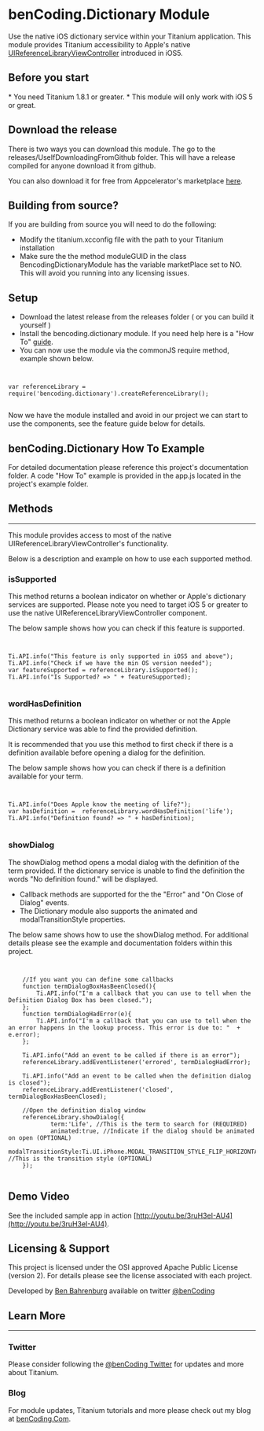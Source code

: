 <h1>benCoding.Dictionary Module</h1>

Use the native iOS dictionary service within your Titanium application.  This module provides Titanium accessibility to Apple's native [UIReferenceLibraryViewController](http://developer.apple.com/library/ios/#documentation/uikit/reference/UIReferenceLibraryViewControllerClassRef/Reference/Reference.html) introduced in iOS5.


<h2>Before you start</h2>
* You need Titanium 1.8.1 or greater.
* This module will only work with iOS 5 or great.  

<h2>Download the release</h2>

There is two ways you can download this module. The go to the releases/UseIfDownloadingFromGithub folder. This will have a release compiled for anyone download it from github.

You can also download it for free from Appcelerator's marketplace [here](https://marketplace.appcelerator.com/apps/1918).

<h2>Building from source?</h2>

If you are building from source you will need to do the following:
* Modify the titanium.xcconfig file with the path to your Titanium installation
* Make sure the the method moduleGUID in the class BencodingDictionaryModule has the variable marketPlace set to NO. This will avoid you running into any licensing issues.


<h2>Setup</h2>

* Download the latest release from the releases folder ( or you can build it yourself )
* Install the bencoding.dictionary module. If you need help here is a "How To" [guide](https://wiki.appcelerator.org/display/guides/Configuring+Apps+to+Use+Modules). 
* You can now use the module via the commonJS require method, example shown below.

<pre><code>

var referenceLibrary = require('bencoding.dictionary').createReferenceLibrary();

</code></pre>

Now we have the module installed and avoid in our project we can start to use the components, see the feature guide below for details.

<h2>benCoding.Dictionary How To Example</h2>

For detailed documentation please reference this project's documentation folder.
A code "How To" example is provided in the app.js located in the project's example folder.

<h2>Methods</h2>
<hr />

This module provides access to most of the native UIReferenceLibraryViewController's functionality.

Below is a description and example on how to use each supported method.
<h3>isSupported</h3>
This method returns a boolean indicator on whether or Apple's dictionary services are supported. Please note you need to target iOS 5 or greater to use the native UIReferenceLibraryViewController component.

The below sample shows how you can check if this feature is supported.
<pre><code>

Ti.API.info("This feature is only supported in iOS5 and above");
Ti.API.info("Check if we have the min OS version needed");
var featureSupported = referenceLibrary.isSupported();
Ti.API.info("Is Supported? => " + featureSupported);

</code></pre>

<h3>wordHasDefinition</h3>
This method returns a boolean indicator on whether or not the Apple Dictionary service was able to find the provided definition.

It is recommended that you use this method to first check if there is a definition available before opening a dialog for the definition.

The below sample shows how you can check if there is a definition available for your term.
<pre><code>

Ti.API.info("Does Apple know the meeting of life?");
var hasDefinition =  referenceLibrary.wordHasDefinition('life');
Ti.API.info("Definition found? => " + hasDefinition);

</code></pre>

<h3>showDialog</h3>
The showDialog method opens a modal dialog with the definition of the term provided.  If the dictionary service is unable to find the definition the words "No definition found." will be displayed.

* Callback methods are supported for the the "Error" and "On Close of Dialog" events.
* The Dictionary module also supports the animated and modalTransitionStyle properties.

The below same shows how to use the showDialog method. For additional details please see the example and documentation folders within this project.
<pre><code>

	//If you want you can define some callbacks
	function termDialogBoxHasBeenClosed(){
		Ti.API.info("I'm a callback that you can use to tell when the Definition Dialog Box has been closed.");			
	};
	function termDialogHadError(e){
		Ti.API.info("I'm a callback that you can use to tell when the an error happens in the lookup process. This error is due to: "  + e.error);				
	};
			
	Ti.API.info("Add an event to be called if there is an error");
	referenceLibrary.addEventListener('errored', termDialogHadError);

	Ti.API.info("Add an event to be called when the definition dialog is closed");
	referenceLibrary.addEventListener('closed', termDialogBoxHasBeenClosed);
			
	//Open the definition dialog window			
	referenceLibrary.showDialog({
			term:'Life', //This is the term to search for (REQUIRED)
			animated:true, //Indicate if the dialog should be animated on open (OPTIONAL)
			modalTransitionStyle:Ti.UI.iPhone.MODAL_TRANSITION_STYLE_FLIP_HORIZONTAL //This is the transition style (OPTIONAL)
	});	

</code></pre>

<h2>Demo Video</h2>

See the included sample app in action [http://youtu.be/3ruH3eI-AU4](http://youtu.be/3ruH3eI-AU4).

<h2>Licensing & Support</h2>

This project is licensed under the OSI approved Apache Public License (version 2). For details please see the license associated with each project.

Developed by [Ben Bahrenburg](http://bahrenburgs.com) available on twitter [@benCoding](http://twitter.com/benCoding)

<h2>Learn More</h2>
<hr />
<h3>Twitter</h3>

Please consider following the [@benCoding Twitter](http://www.twitter.com/benCoding) for updates 
and more about Titanium.

<h3>Blog</h3>

For module updates, Titanium tutorials and more please check out my blog at [benCoding.Com](http://benCoding.com). 
